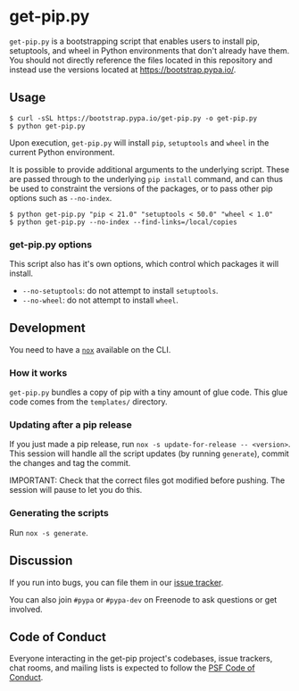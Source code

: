 # get-pip.py

`get-pip.py` is a bootstrapping script that enables users to install pip,
setuptools, and wheel in Python environments that don't already have them. You
should not directly reference the files located in this repository and instead
use the versions located at <https://bootstrap.pypa.io/>.

## Usage

```console
$ curl -sSL https://bootstrap.pypa.io/get-pip.py -o get-pip.py
$ python get-pip.py
```

Upon execution, `get-pip.py` will install `pip`, `setuptools` and `wheel` in
the current Python environment.

It is possible to provide additional arguments to the underlying script. These
are passed through to the underlying `pip install` command, and can thus be
used to constraint the versions of the packages, or to pass other pip options
such as `--no-index`.

```console
$ python get-pip.py "pip < 21.0" "setuptools < 50.0" "wheel < 1.0"
$ python get-pip.py --no-index --find-links=/local/copies
```

### get-pip.py options

This script also has it's own options, which control which packages it will
install.

- `--no-setuptools`: do not attempt to install `setuptools`.
- `--no-wheel`: do not attempt to install `wheel`.

## Development

You need to have a [`nox`](https://nox.readthedocs.io/) available on the CLI.

### How it works

`get-pip.py` bundles a copy of pip with a tiny amount of glue code. This glue
code comes from the `templates/` directory.

### Updating after a pip release

If you just made a pip release, run `nox -s update-for-release -- <version>`.
This session will handle all the script updates (by running `generate`), commit
the changes and tag the commit.

IMPORTANT: Check that the correct files got modified before pushing. The session
will pause to let you do this.

### Generating the scripts

Run `nox -s generate`.

## Discussion

If you run into bugs, you can file them in our [issue tracker].

You can also join `#pypa` or `#pypa-dev` on Freenode to ask questions or
get involved.

[issue tracker]: https://github.com/pypa/get-pip/issues

## Code of Conduct

Everyone interacting in the get-pip project's codebases, issue trackers, chat
rooms, and mailing lists is expected to follow the [PSF Code of Conduct].

[PSF Code of Conduct]: https://github.com/pypa/.github/blob/main/CODE_OF_CONDUCT.md
